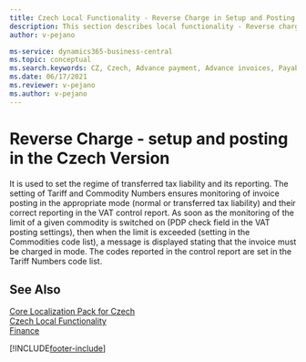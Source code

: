 ```yaml
---
title: Czech Local Functionality - Reverse Charge in Setup and Posting
description: This section describes local functionality - Reverse charge in the Czech version of Business Central.
author: v-pejano

ms-service: dynamics365-business-central
ms.topic: conceptual
ms.search.keywords: CZ, Czech, Advance payment, Advance invoices, Payables, Finance,  Cash, EET, Cash Desk
ms.date: 06/17/2021
ms.reviewer: v-pejano
ms.author: v-pejano
---
```



# Reverse Charge - setup and posting in the Czech Version

It is used to set the regime of transferred tax liability and its reporting. The setting of Tariff and Commodity Numbers ensures monitoring of invoice posting in the appropriate mode (normal or transferred tax liability) and their correct reporting in the VAT control report. As soon as the monitoring of the limit of a given commodity is switched on (PDP check field in the VAT posting settings), then when the limit is exceeded (setting in the Commodities code list), a message is displayed stating that the invoice must be charged in mode. The codes reported in the control report are set in the Tariff Numbers code list.

## See Also

[Core Localization Pack for Czech](ui-extensions-core-localization-pack-cz.md)  
[Czech Local Functionality](czech-local-functionality.md)  
[Finance](../../finance.md)  


[!INCLUDE[footer-include](../../includes/footer-banner.md)]